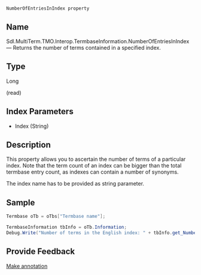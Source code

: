 

# 
    NumberOfEntriesInIndex property



## Name

Sdl.MultiTerm.TMO.Interop.TermbaseInformation.NumberOfEntriesInIndex —          Returns the number of terms contained in a specified index.



## Type

Long

(read)



## Index Parameters

* Index (String)




## Description



This property allows you to ascertain the number of terms of a particular index. Note that the term count of an index can be bigger than the total termbase entry count, as indexes can contain a number of synonyms.

The index name has to be provided as string parameter.



## Sample


```cs
Termbase oTb = oTbs["Termbase name"];

TermbaseInformation tbInfo = oTb.Information;
Debug.Write("Number of terms in the English index: " + tbInfo.get_NumberOfEntriesInIndex("English"));
```



## Provide Feedback

[Make annotation](mailto:sdk-feedback@sdl.com&amp;subject=Reference%20for%20Sdl.MultiTerm.TMO.Interop.TermbaseInformation.NumberOfEntriesInIndex)

